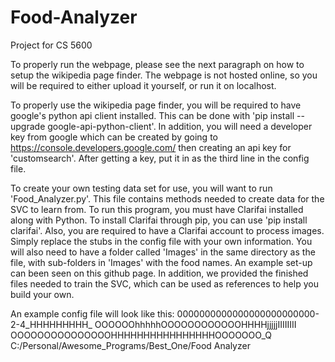 # Food-Analyzer
Project for CS 5600

To properly run the webpage, please see the next paragraph on how to setup the wikipedia page finder. The webpage is not hosted online, so you will be required to either upload it yourself, or run it on localhost.

To properly use the wikipedia page finder, you will be required to have google's python api client installed. This can be done with 'pip install --upgrade google-api-python-client'. In addition, you will need a developer key from google which can be created by going to https://console.developers.google.com/ then creating an api key for 'customsearch'. After getting a key, put it in as the third line in the config file.

To create your own testing data set for use, you will want to run 'Food_Analyzer.py'. This file contains methods needed to create data for the SVC to learn from. 
To run this program, you must have Clarifai installed along with Python. To install Clarifai through pip, you can use 'pip install clarifai'. 
Also, you are required to have a Clarifai account to process images. Simply replace the stubs in the config file with your own information. 
You will also need to have a folder called 'Images' in the same directory as the file, with sub-folders in 'Images' with the food names. An example set-up can been seen on this github page. In addition, we provided the finished files needed to train the SVC, which can be used as references to help you build your own.

An example config file will look like this:
0000000000000000000000000-2-4_HHHHHHHHH_
OOOOOOhhhhhOOOOOOOOOOOOHHHHjjjjjIIIIIIII
OOOOOOOOOOOOOOOHHHHHHHHHHHHHHHHOOOOOOO_Q
C:/Personal/Awesome_Programs/Best_One/Food Analyzer
